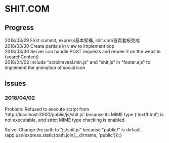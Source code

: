 # SHIT.COM

## Progress <br />
2018/03/29 First commit, express基本架構, shit.com首頁套板完成<br>
2018/03/30 Create partials in view to implement oop <br>
2018/03/30 Server can handle POST requests and render it on the website (searchContent)<br>
2018/04/02 Include "scrollreveal.min.js" and "shit.js" in "footer.ejs" to implement the animation of social icon <br>

## Issues <br />

### 2018/04/02 

Problem: Refused to execute script from 'http://localhost:3000/public/js/shit.js' because its MIME type ('text/html') is not executable, and strict MIME type checking is enabled. <br>

Solve: Change the path to "js/shit.js" because "public/" is default. <br>
(app.use(express.static(path.join(__dirname, 'public')));) <br>

